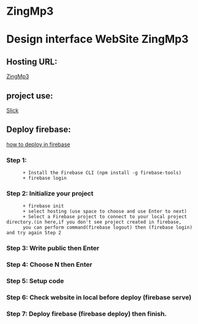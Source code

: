 # ZingMp3
# Design interface WebSite ZingMp3
## Hosting URL: 
  [ZingMp3](https://zingmp3-3aa84.web.app)
## project use: 
  [Slick](https://kenwheeler.github.io/slick/) 
## Deploy firebase:
  [how to deploy in firebase](https://firebase.google.com/docs/hosting/quickstart?hl=vi)
### Step 1: 
          + Install the Firebase CLI (npm install -g firebase-tools)
          + firebase login 
### Step 2: Initialize your project
          + firebase init
          + select hosting (use space to choose and use Enter to next)
          + Select a Firebase project to connect to your local project directory.(in here,if you don't see project created in firebase,
          you can perform command(firebase logout) then (firebase login) and try again Step 2
### Step 3: Write public then Enter
### Step 4: Choose N then Enter
### Step 5: Setup code
### Step 6: Check website in local before deploy (firebase serve)
### Step 7: Deploy firebase (firebase deploy) then finish.
